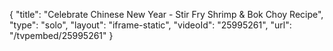 {
    "title": "Celebrate Chinese New Year - Stir Fry Shrimp & Bok Choy Recipe",
    "type": "solo",
    "layout": "iframe-static",
    "videoId": "25995261",
    "url": "\/tvpembed\/25995261"
}